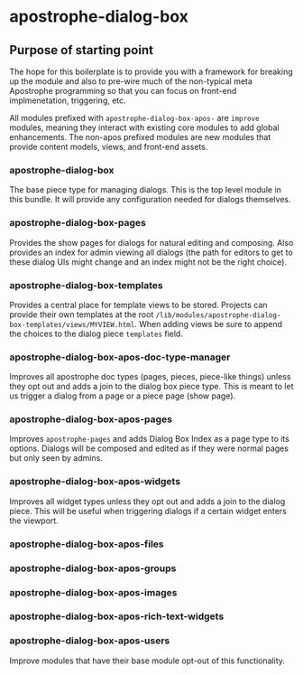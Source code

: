 # apostrophe-dialog-box

## Purpose of starting point
The hope for this boilerplate is to provide you with a framework for breaking up the module and also to pre-wire much of the non-typical meta Apostrophe programming so that you can focus on front-end implmenetation, triggering, etc.

All modules prefixed with `apostrophe-dialog-box-apos-` are `improve` modules, meaning they interact with existing core modules to add global enhancements. The non-apos prefixed modules are new modules that provide content models, views, and front-end assets.

### apostrophe-dialog-box
The base piece type for managing dialogs. This is the top level module in this bundle. It will provide any configuration needed for dialogs themselves.

### apostrophe-dialog-box-pages
Provides the show pages for dialogs for natural editing and composing. Also provides an index for admin viewing all dialogs (the path for editors to get to these dialog UIs might change and an index might not be the right choice).

### apostrophe-dialog-box-templates
Provides a central place for template views to be stored. Projects can provide their own templates at the root `/lib/modules/apostrophe-dialog-box-templates/views/MYVIEW.html`. When adding views be sure to append the choices to the dialog piece `templates` field.

### apostrophe-dialog-box-apos-doc-type-manager
Improves all apostrophe doc types (pages, pieces, piece-like things) unless they opt out and adds a join to the dialog box piece type. This is meant to let us trigger a dialog from a page or a piece page (show page).

### apostrophe-dialog-box-apos-pages
Improves `apostrophe-pages` and adds Dialog Box Index as a page type to its options. Dialogs will be composed and edited as if they were normal pages but only seen by admins.

### apostrophe-dialog-box-apos-widgets
Improves all widget types unless they opt out and adds a join to the dialog piece. This will be useful when triggering dialogs if a certain widget enters the viewport.

### apostrophe-dialog-box-apos-files
### apostrophe-dialog-box-apos-groups
### apostrophe-dialog-box-apos-images
### apostrophe-dialog-box-apos-rich-text-widgets
### apostrophe-dialog-box-apos-users
Improve modules that have their base module opt-out of this functionality.